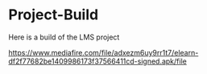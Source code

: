 # Project-Build
Here is a build of the LMS project


https://www.mediafire.com/file/adxezm6uy9rr1t7/elearn-df2f77682be1409986173f37566411cd-signed.apk/file
